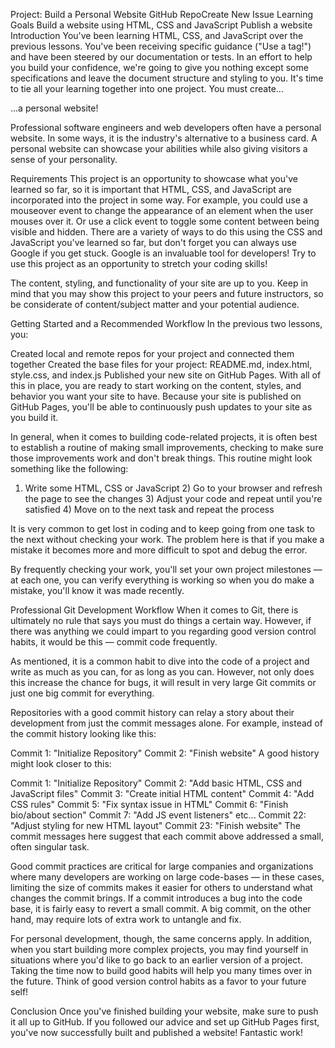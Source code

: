 Project: Build a Personal Website
GitHub RepoCreate New Issue
Learning Goals
Build a website using HTML, CSS and JavaScript
Publish a website
Introduction
You've been learning HTML, CSS, and JavaScript over the previous lessons. You've been receiving specific guidance ("Use a <link> tag!") and have been steered by our documentation or tests. In an effort to help you build your confidence, we're going to give you nothing except some specifications and leave the document structure and styling to you. It's time to tie all your learning together into one project. You must create...

...a personal website!

Professional software engineers and web developers often have a personal website. In some ways, it is the industry's alternative to a business card. A personal website can showcase your abilities while also giving visitors a sense of your personality.

Requirements
This project is an opportunity to showcase what you've learned so far, so it is important that HTML, CSS, and JavaScript are incorporated into the project in some way. For example, you could use a mouseover event to change the appearance of an element when the user mouses over it. Or use a click event to toggle some content between being visible and hidden. There are a variety of ways to do this using the CSS and JavaScript you've learned so far, but don't forget you can always use Google if you get stuck. Google is an invaluable tool for developers! Try to use this project as an opportunity to stretch your coding skills!

The content, styling, and functionality of your site are up to you. Keep in mind that you may show this project to your peers and future instructors, so be considerate of content/subject matter and your potential audience.

Getting Started and a Recommended Workflow
In the previous two lessons, you:

Created local and remote repos for your project and connected them together
Created the base files for your project: README.md, index.html, style.css, and index.js
Published your new site on GitHub Pages.
With all of this in place, you are ready to start working on the content, styles, and behavior you want your site to have. Because your site is published on GitHub Pages, you'll be able to continuously push updates to your site as you build it.

In general, when it comes to building code-related projects, it is often best to establish a routine of making small improvements, checking to make sure those improvements work and don't break things. This routine might look something like the following:

1) Write some HTML, CSS or JavaScript 2) Go to your browser and refresh the page to see the changes 3) Adjust your code and repeat until you're satisfied 4) Move on to the next task and repeat the process

It is very common to get lost in coding and to keep going from one task to the next without checking your work. The problem here is that if you make a mistake it becomes more and more difficult to spot and debug the error.

By frequently checking your work, you'll set your own project milestones — at each one, you can verify everything is working so when you do make a mistake, you'll know it was made recently.

Professional Git Development Workflow
When it comes to Git, there is ultimately no rule that says you must do things a certain way. However, if there was anything we could impart to you regarding good version control habits, it would be this — commit code frequently.

As mentioned, it is a common habit to dive into the code of a project and write as much as you can, for as long as you can. However, not only does this increase the chance for bugs, it will result in very large Git commits or just one big commit for everything.

Repositories with a good commit history can relay a story about their development from just the commit messages alone. For example, instead of the commit history looking like this:

Commit 1: "Initialize Repository"
Commit 2: "Finish website"
A good history might look closer to this:

Commit 1: "Initialize Repository"
Commit 2: "Add basic HTML, CSS and JavaScript files"
Commit 3: "Create initial HTML content"
Commit 4: "Add CSS rules"
Commit 5: "Fix syntax issue in HTML"
Commit 6: "Finish bio/about section"
Commit 7: "Add JS event listeners"
etc...
Commit 22: "Adjust styling for new HTML layout"
Commit 23: "Finish website"
The commit messages here suggest that each commit above addressed a small, often singular task.

Good commit practices are critical for large companies and organizations where many developers are working on large code-bases — in these cases, limiting the size of commits makes it easier for others to understand what changes the commit brings. If a commit introduces a bug into the code base, it is fairly easy to revert a small commit. A big commit, on the other hand, may require lots of extra work to untangle and fix.

For personal development, though, the same concerns apply. In addition, when you start building more complex projects, you may find yourself in situations where you'd like to go back to an earlier version of a project. Taking the time now to build good habits will help you many times over in the future. Think of good version control habits as a favor to your future self!

Conclusion
Once you've finished building your website, make sure to push it all up to GitHub. If you followed our advice and set up GitHub Pages first, you've now successfully built and published a website! Fantastic work!
